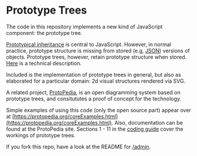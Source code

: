 # Prototype Trees

The code in this repository implements a new kind of JavaScript component: the prototype tree.
 
[Prototypical inheritance](https://protopedia.org/doc/inherit.html) is central to JavaScript. However, in normal practice, prototype structure is missing from stored (e.g, [JSON](https://www.json.org/)) versions of objects. Prototype trees, however, retain prototype structure when stored. [Here](https://medium.com/dailyjs/prototype-trees-as-javascript-components-fad6c8fb4454) is a technical description.

Included is the implementation of prototype trees in general, but also as elaborated for a particular domain: 2d visual structures rendered via SVG. 

A related project, [ProtoPedia](https://protopedia.org), is  an open diagramming system based on prototype trees, and consitututes a proof of concept for the technology.

Simple examples of using this code (only the open source part) appear over at [https://protopedia.org/coreExamples.html](https://protopedia.org/coreExamples.html).
Also, documentation can be found at the ProtoPedia site. Sections 1 - 11  in the [coding guide](https://protopedia.org/doc/code.html) cover the workings of prototype trees.

If you fork this repo, have a look at the README for [/admin](../../tree/master/admin).